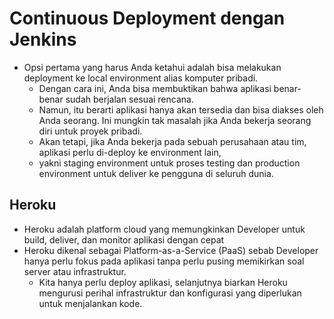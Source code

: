 # Continuous Deployment dengan Jenkins
- Opsi pertama yang harus Anda ketahui adalah bisa melakukan deployment ke local environment alias komputer pribadi.
  - Dengan cara ini, Anda bisa membuktikan bahwa aplikasi benar-benar sudah berjalan sesuai rencana. 
  - Namun, itu berarti aplikasi hanya akan tersedia dan bisa diakses oleh Anda seorang. Ini mungkin tak masalah jika Anda bekerja seorang diri untuk proyek pribadi.
  - Akan tetapi, jika Anda bekerja pada sebuah perusahaan atau tim, aplikasi perlu di-deploy ke environment lain, 
  - yakni staging environment untuk proses testing dan production environment untuk deliver ke pengguna di seluruh dunia.

## Heroku
- Heroku adalah platform cloud yang memungkinkan Developer untuk build, deliver, dan monitor aplikasi dengan cepat
- Heroku dikenal sebagai Platform-as-a-Service (PaaS) sebab Developer hanya perlu fokus pada aplikasi tanpa perlu pusing memikirkan soal server atau infrastruktur. 
  - Kita hanya perlu deploy aplikasi, selanjutnya biarkan Heroku mengurusi perihal infrastruktur dan konfigurasi yang diperlukan untuk menjalankan kode.